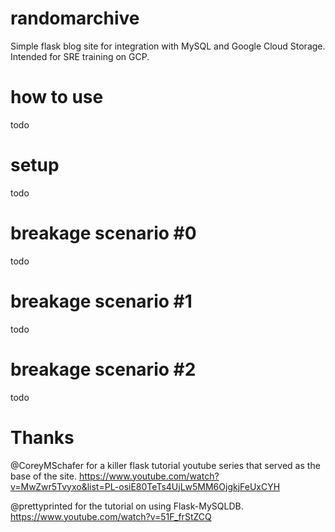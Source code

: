 # randomarchive
Simple flask blog site for integration with MySQL and Google Cloud Storage. Intended for SRE training on GCP.

# how to use
todo

# setup
todo

# breakage scenario #0
todo

# breakage scenario #1
todo

# breakage scenario #2
todo

# Thanks
@CoreyMSchafer for a killer flask tutorial youtube series that served as the base of the site. https://www.youtube.com/watch?v=MwZwr5Tvyxo&list=PL-osiE80TeTs4UjLw5MM6OjgkjFeUxCYH

@prettyprinted for the tutorial on using Flask-MySQLDB. https://www.youtube.com/watch?v=51F_frStZCQ
